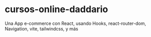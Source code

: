 # cursos-online-daddario
Una App e-commerce con React, usando Hooks, react-router-dom, Navigation, vite, tailwindcss, y más
